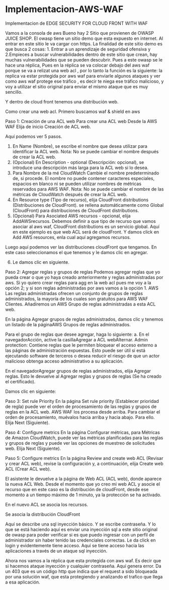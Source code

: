 # Implementacion-AWS-WAF
Implementacion de EDGE SECURITY FOR CLOUD FRONT WITH WAF

Vamos a la consola de aws
Bueno hay 2 Sitio que provienen de OWASP JUICE SHOP.
El owasp tiene un sitio demo que esta expuesto en internet. Al entrar en este sitio le va cargar con https. La finalidad de este sitio demo es que busca 2 cosas: 1. Entrar a un aprendizaje de seguridad ofensiva y 2.Empieces a buscar vulnerabilidades dentro de este sitio que crean, hay muchas vulnerabilidades que se pueden descubrir. 
Pues a este owasp se le hace una réplica, Pues en la réplica se va colocar debajo del aws waf porque se va a relizat una web acl , por lo tanto la función es la siguiente: la replica va estar protegida por aws waf para enviarle algunos ataques y ver como aws waf protege ese tráfico , es decir te niega ese tráfico malicioso, y voy a utilizar el sitio original para enviar el mismo ataque que es muy sencillo.

Y dentro de cloud front tenemos una distribución web.
 
Como crear una web acl. Primero buscamos waf & shield en aws
 
Paso 1: Creación de una ACL web
Para crear una ACL web
Desde la AWS WAF Elija de inicio Creación de ACL web.
 
Aquí podemos ver 5 pasos.
 
1.	En Name (Nombre), se escribe el nombre que desea utilizar para identificar la ACL web.
Nota: No se puede cambiar el nombre después de crear la ACL web.
2.	(Opcional) En Description - optional (Descripción: opcional), se introduce una descripción más larga para la ACL web si lo desea.
3.	Para Nombre de la mé CloudWatch Cambie el nombre predeterminado de, si procede. El nombre no puede contener caracteres especiales, espacios en blanco ni se pueden utilizar nombres de métricas reservados para AWS WAF.
Nota: No se puede cambiar el nombre de las métricas de CloudWatch después de crear la ACL web.
4.	En Resource type (Tipo de recurso), elija CloudFront distributions (Distribuciones de CloudFront). se rellena automáticamente como Global (CloudFront) para distribuciones de CloudFront distributions.
5.	(Opcional) Para Asociated AWS recursos - opcional, elija AddAWSrecursos. Debemos definir  a que tipo de recurso que vamos asociar al aws waf, CloudFront distributions es un servicio global. Aquí en este ejemplo es que web ACL será de cloudFront. Y damos click en Add AWS resources, enla cual aquí agregamos recursos.
 
Luego aquí podemos ver las distribuciones cloudFront que tengamos. En este caso seleccionamos el que tenemos y le damos clic en agregar.
 
6.	Le damos clic en siguiente.
 
Paso 2: Agregar reglas y grupos de reglas
Podemos agregar reglas que yo pueda crear o que yo haya creado anteriormente y reglas administradas por aws. Si yo quiero crear reglas para agg en la web acl pues me voy a la opción 2; y si son reglas administradas por aws vamos a la opción 1.
AWS Las reglas administradas ofrecen un conjunto de grupos de reglas administrados, la mayoría de los cuales son gratuitos para AWS WAF Clientes. Añadiremos un AWS Grupo de reglas administradas a esta ACL web.
 
En la página Agregar grupos de reglas administrados, damos clic y tenemos un listado de la páginaAWS Grupos de reglas administrados.
 
Para el grupo de reglas que desee agregar, haga lo siguiente:
a.	En el navegadorAcción, active la casillaAgregar a ACL webAlternar.
Admin protection: Contiene reglas que le permiten bloquear el acceso externo a las páginas de administración expuestas. Esto puede ser útil si está ejecutando software de terceros o desea reducir el riesgo de que un actor malicioso obtenga acceso administrativo a su aplicación.
 
En el navegadorAgregar grupos de reglas administrados, elija Agregar reglas. Esto le devuelve al Agregar reglas y grupos de reglas (Se ha creado el certificado).
 
Damos clic en siguiente:

Paso 3: Set rule Priority
En la página Set rule priority (Establecer prioridad de regla) puede ver el orden de procesamiento de las reglas y grupos de reglas en la ACL web. AWS WAF los procesa desde arriba. Para cambiar el orden de procesamiento, muévalos hacia arriba y hacia abajo. Para ello. Elija Next (Siguiente).
 
Paso 4: Configure metrics
En la página Configurar métricas, para Métricas de Amazon CloudWatch, puede ver las métricas planificadas para las reglas y grupos de reglas y puede ver las opciones de muestreo de solicitudes web.  Elija Next (Siguiente).
 
Paso 5: Configure metrics
 En la página Review and create web ACL (Revisar y crear ACL web), revise la configuración y, a continuación, elija Create web ACL (Crear ACL web).
 
El asistente le devuelve a la página de Web ACL (ACL web), donde aparece la nueva ACL Web. Desde el momento que yo creo mi web ACL y asocie el recurso que en este caso es la distribución de cloudFront, desde ese momento a un tiempo máximo de 1 minuto, ya la protección  se ha activado.
 
En el nuevo ACL se asocia los recursos.
 
Se asocia la distribución CloudFront
 
Aquí se describe una sql inyección básico. Y se escribe contraseña.
Y lo que se está haciendo aquí es enviar una inyección sql a este sitio original de owasp para poder verificar si es que puedo ingresar con un perfil de administrador sin haber tenido las credenciales correctas. 
Le da click en login y evidentemente tiene acceso.
Aquí se tiene acceso hacia las aplicaciones a través de un ataque sql inyección.
 
Ahora nos vamos a la réplica que esta protegida con aws waf. Es decir que si hacemos ataque inyección y cualquier contraseña. Aquí genera error. Da un 403 que es un código http que indica que el request a sido bloqueada por una solución waf, que esta protegiendo y analizando el trafico que llega a esa aplicación.
